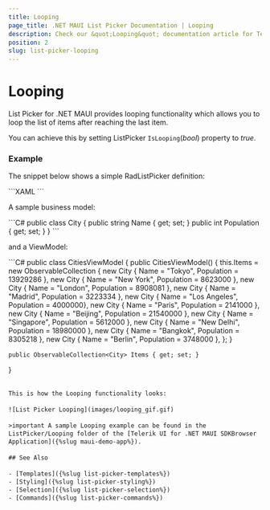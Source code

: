 ```yaml
---
title: Looping
page_title: .NET MAUI List Picker Documentation | Looping
description: Check our &quot;Looping&quot; documentation article for Telerik ListPicker for .NET MAUI.
position: 2
slug: list-picker-looping
---
```


# Looping

List Picker for .NET MAUI provides looping functionality which allows you to loop the list of items after reaching the last item.

You can achieve this by setting ListPicker `IsLooping`(*bool*) property to *true*.

### Example

The snippet below shows a simple RadListPicker definition:

<snippet id='listpicker-features-looping' />
```XAML
<telerikInput:RadListPicker Placeholder="Pick a City Name!"
							IsLooping="True"
							ItemLength="40"
							ItemSpacing="3"
							ItemsSource="{Binding Items}" 
							DisplayMemberPath="Name">
		<telerikInput:RadListPicker.BindingContext>
			<local:CitiesViewModel/>
		</telerikInput:RadListPicker.BindingContext>
		<telerikInput:RadListPicker.ItemTemplate>
			<DataTemplate>
				<Label Text="{Binding Name}" 
					   HorizontalTextAlignment="Center" 
					   VerticalTextAlignment="Center"/>
			</DataTemplate>
		</telerikInput:RadListPicker.ItemTemplate>
	</telerikInput:RadListPicker>
```

A sample business model:

<snippet id='listpicker-features-businessmodel' />
```C#
public class City
{
	public string Name { get; set; }
	public int Population { get; set; }
}
```

and a ViewModel:

<snippet id='listpicker-features-viewmodel' />
```C#
public class CitiesViewModel
{
	public CitiesViewModel()
	{
		this.Items = new ObservableCollection<City>
		{
			new City { Name = "Tokyo", Population = 13929286 },
			new City { Name = "New York", Population = 8623000 },
			new City { Name = "London", Population = 8908081 },
			new City { Name = "Madrid", Population = 3223334 },
			new City { Name = "Los Angeles", Population = 4000000},
			new City { Name = "Paris", Population = 2141000 },
			new City { Name = "Beijing", Population = 21540000 },
			new City { Name = "Singapore", Population = 5612000 },
			new City { Name = "New Delhi", Population = 18980000 },
			new City { Name = "Bangkok", Population = 8305218 },
			new City { Name = "Berlin", Population = 3748000 },
		};
	}

	public ObservableCollection<City> Items { get; set; }
}
```

This is how the Looping functionality looks:

![List Picker Looping](images/looping_gif.gif)

>important A sample Looping example can be found in the ListPicker/Looping folder of the [Telerik UI for .NET MAUI SDKBrowser Application]({%slug maui-demo-app%}).

## See Also

- [Templates]({%slug list-picker-templates%})
- [Styling]({%slug list-picker-styling%})
- [Selection]({%slug list-picker-selection%})
- [Commands]({%slug list-picker-commands%})
